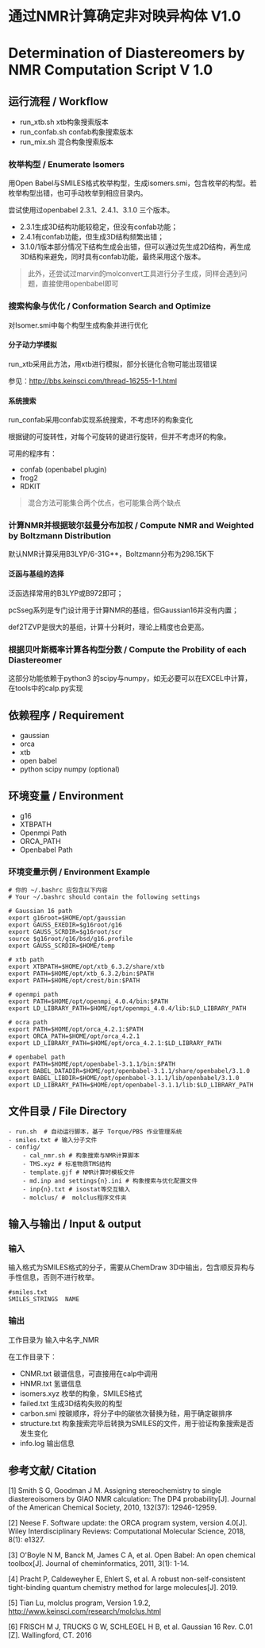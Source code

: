 # 通过NMR计算确定非对映异构体 V1.0
# Determination of Diastereomers by NMR Computation Script V 1.0
 
## 运行流程 / Workflow

- run_xtb.sh    xtb构象搜索版本
- run_confab.sh confab构象搜索版本
- run_mix.sh    混合构象搜索版本

### 枚举构型 / Enumerate Isomers

用Open Babel与SMILES格式枚举构型，生成isomers.smi，包含枚举的构型。若枚举构型出错，也可手动枚举到相应目录内。

尝试使用过openbabel 2.3.1、2.4.1、3.1.0 三个版本。
- 2.3.1生成3D结构功能较稳定，但没有confab功能；
- 2.4.1有confab功能，但生成3D结构频繁出错；
- 3.1.0/1版本部分情况下结构生成会出错，但可以通过先生成2D结构，再生成3D结构来避免，同时具有confab功能，最终采用这个版本。

> 此外，还尝试过marvin的molconvert工具进行分子生成，同样会遇到问题，直接使用openbabel即可

### 搜索构象与优化 / Conformation Search and Optimize

对Isomer.smi中每个构型生成构象并进行优化

#### 分子动力学模拟

run_xtb采用此方法，用xtb进行模拟，部分长链化合物可能出现错误

参见：http://bbs.keinsci.com/thread-16255-1-1.html

#### 系统搜索

run_confab采用confab实现系统搜索，不考虑环的构象变化

根据键的可旋转性，对每个可旋转的键进行旋转，但并不考虑环的构象。

可用的程序有：
- confab (openbabel plugin)
- frog2
- RDKIT

> 混合方法可能集合两个优点，也可能集合两个缺点

### 计算NMR并根据玻尔兹曼分布加权 / Compute NMR and Weighted by Boltzmann Distribution

默认NMR计算采用B3LYP/6-31G\*\*，Boltzmann分布为298.15K下

#### 泛函与基组的选择

泛函选择常用的B3LYP或B972即可；

pcSseg系列是专门设计用于计算NMR的基组，但Gaussian16并没有内置；

def2TZVP是很大的基组，计算十分耗时，理论上精度也会更高。

### 根据贝叶斯概率计算各构型分数 / Compute the Probility of each Diastereomer

这部分功能依赖于python3 的scipy与numpy，如无必要可以在EXCEL中计算，在tools中的calp.py实现

## 依赖程序 / Requirement
- gaussian
- orca
- xtb
- open babel
- python scipy numpy (optional)
 
## 环境变量 / Environment
- g16
- XTBPATH
- Openmpi Path
- ORCA_PATH
- Openbabel Path

### 环境变量示例 / Environment Example

```
# 你的 ~/.bashrc 应包含以下内容
# Your ~/.bashrc should contain the following settings

# Gaussian 16 path 
export g16root=$HOME/opt/gaussian 
export GAUSS_EXEDIR=$g16root/g16 
export GAUSS_SCRDIR=$g16root/scr 
source $g16root/g16/bsd/g16.profile 
export GAUSS_SCRDIR=$HOME/temp 
 
# xtb path 
export XTBPATH=$HOME/opt/xtb_6.3.2/share/xtb 
export PATH=$HOME/opt/xtb_6.3.2/bin:$PATH 
export PATH=$HOME/opt/crest/bin:$PATH 
 
# openmpi path 
export PATH=$HOME/opt/openmpi_4.0.4/bin:$PATH 
export LD_LIBRARY_PATH=$HOME/opt/openmpi_4.0.4/lib:$LD_LIBRARY_PATH 
 
# ocra path 
export PATH=$HOME/opt/orca_4.2.1:$PATH 
export ORCA_PATH=$HOME/opt/orca_4.2.1 
export LD_LIBRARY_PATH=$HOME/opt/orca_4.2.1:$LD_LIBRARY_PATH 
 
# openbabel path 
export PATH=$HOME/opt/openbabel-3.1.1/bin:$PATH 
export BABEL_DATADIR=$HOME/opt/openbabel-3.1.1/share/openbabel/3.1.0 
export BABEL_LIBDIR=$HOME/opt/openbabel-3.1.1/lib/openbabel/3.1.0 
export LD_LIBRARY_PATH=$HOME/opt/openbabel-3.1.1/lib:$LD_LIBRARY_PATH 
```
 
## 文件目录 / File Directory

```
- run.sh  # 自动运行脚本，基于 Torque/PBS 作业管理系统
- smiles.txt # 输入分子文件
- config/
    - cal_nmr.sh # 构象搜索与NMR计算脚本
    - TMS.xyz # 标准物质TMS结构
    - template.gjf # NMR计算时模板文件
    - md.inp and settings{n}.ini # 构象搜索与优化配置文件
    - inp{n}.txt # isostat等交互输入
    - molclus/ #  molclus程序文件夹
```

## 输入与输出 / Input & output

### 输入

输入格式为SMILES格式的分子，需要从ChemDraw 3D中输出，包含顺反异构与手性信息，否则不进行枚举。

```
#smiles.txt
SMILES_STRINGS  NAME
```

### 输出

工作目录为 输入中名字_NMR

在工作目录下：

- CNMR.txt  碳谱信息，可直接用在calp中调用
- HNMR.txt  氢谱信息
- isomers.xyz   枚举的构象，SMILES格式
- failed.txt    生成3D结构失败的构型
- carbon.smi    按碳顺序，将分子中的碳依次替换为硅，用于确定碳排序
- structure.txt 构象搜索完毕后转换为SMILES的文件，用于验证构象搜索是否发生变化 
- info.log  输出信息
 
## 参考文献/ Citation
[1] Smith S G, Goodman J M. Assigning stereochemistry to single diastereoisomers by GIAO NMR calculation: The DP4 probability[J]. Journal of the American Chemical Society, 2010, 132(37): 12946-12959.

[2] Neese F. Software update: the ORCA program system, version 4.0[J]. Wiley Interdisciplinary Reviews: Computational Molecular Science, 2018, 8(1): e1327.

[3] O'Boyle N M, Banck M, James C A, et al. Open Babel: An open chemical toolbox[J]. Journal of cheminformatics, 2011, 3(1): 1-14.

[4] Pracht P, Caldeweyher E, Ehlert S, et al. A robust non-self-consistent tight-binding quantum chemistry method for large molecules[J]. 2019.

[5] Tian Lu, molclus program, Version 1.9.2, http://www.keinsci.com/research/molclus.html

[6] FRISCH M J, TRUCKS G W, SCHLEGEL H B, et al. Gaussian 16 Rev. C.01 [Z]. Wallingford, CT. 2016